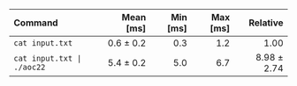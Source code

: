 | Command | Mean [ms] | Min [ms] | Max [ms] | Relative |
|:---|---:|---:|---:|---:|
| `cat input.txt` | 0.6 ± 0.2 | 0.3 | 1.2 | 1.00 |
| `cat input.txt \| ./aoc22` | 5.4 ± 0.2 | 5.0 | 6.7 | 8.98 ± 2.74 |

